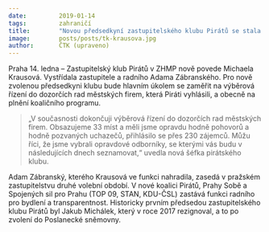 ```yaml
---
date:         2019-01-14
tags:         zahraničí
title:        "Novou předsedkyní zastupitelského klubu Pirátů se stala Michaela Krausová"
image: 	      posts/posts/tk-krausova.jpg
author:       ČTK (upraveno)
---
```


Praha 14. ledna – Zastupitelský klub Pirátů v ZHMP nově povede Michaela Krausová. Vystřídala zastupitele a radního Adama Zábranského. Pro nově zvolenou předsedkyni klubu bude hlavním úkolem se zaměřit na výběrová řízení do dozorčích rad městských firem, která Piráti vyhlásili, a obecně na plnění koaličního programu.

> „V současnosti dokončuji výběrová řízení do dozorčích rad městských firem. Obsazujeme 33 míst a měli jsme opravdu hodně pohovorů a hodně pozvaných uchazečů, přihlásilo se přes 230 zájemců. Můžu říci, že jsme vybrali opravdové odborníky, se kterými vás budu v následujících dnech seznamovat,“ uvedla nová šéfka pirátského klubu.

Adam Zábranský, kterého Krausová ve funkci nahradila, zasedá v pražském zastupitelstvu druhé volební období. V nové koalici Pirátů, Prahy Sobě a Spojených sil pro Prahu (TOP 09, STAN, KDU-ČSL) zastává funkci radního pro bydlení a transparentnost. Historicky prvním předsedou zastupitelského klubu Pirátů byl Jakub Michálek, který v roce 2017 rezignoval, a to po zvolení do Poslanecké sněmovny.
